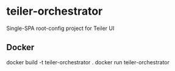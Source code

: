 # teiler-orchestrator
Single-SPA root-config project for Teiler UI

## Docker
docker build -t teiler-orchestrator .
docker run teiler-orchestrator
